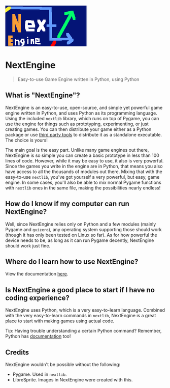 ![Logo](assets/logo.png)
# NextEngine

> Easy-to-use Game Engine written in Python, using Python

## What is "NextEngine"?
NextEngine is an easy-to-use, open-source, and simple yet powerful game engine written in Python, and uses Python as its programming language. Using the included `nextlib` library, which runs on top of Pygame, you can use the engine for things such as prototyping, experimenting, or just creating games. You can then distribute your game either as a Python package or use [third party tools](https://docs.python.org/3/faq/programming.html#how-can-i-create-a-stand-alone-binary-from-a-python-script) to distribute it as a standalone executable. The choice is yours!

The main goal is the easy part. Unlike many game engines out there, NextEngine is so simple you can create a basic prototype in less than 100 lines of code. However, while it may be easy to use, it also is very powerful. Since the games you write in the engine are in Python, that means you also have access to all the thousands of modules out there. Mixing that with the easy-to-use `nextlib`, you've got yourself a very powerful, but easy, game engine. In some cases, you'll also be able to mix normal Pygame functions with `nextlib` ones in the same file, making the possibilities nearly endless!

## How do I know if my computer can run NextEngine?
Well, since NextEngine relies only on Python and a few modules (mainly Pygame and `guizero`), any operating system supporting those should work (though it has only been tested on Linux so far). As for how powerful the device needs to be, as long as it can run Pygame decently, NextEngine should work just fine.

## Where do I learn how to use NextEngine?
View the documentation [here](docs/README.md).

## Is NextEngine a good place to start if I have no coding experience?
NextEngine uses Python, which is a very easy-to-learn language. Combined with the very easy-to-learn commands in `nextlib`, NextEngine is a great place to start with making games using actual code.

Tip: Having trouble understanding a certain Python command? Remember, Python has [documentation](https://docs.python.org) too!

## Credits
NextEngine wouldn't be possible without the following:

- Pygame. Used in `nextlib`.
- LibreSprite. Images in NextEngine were created with this.
